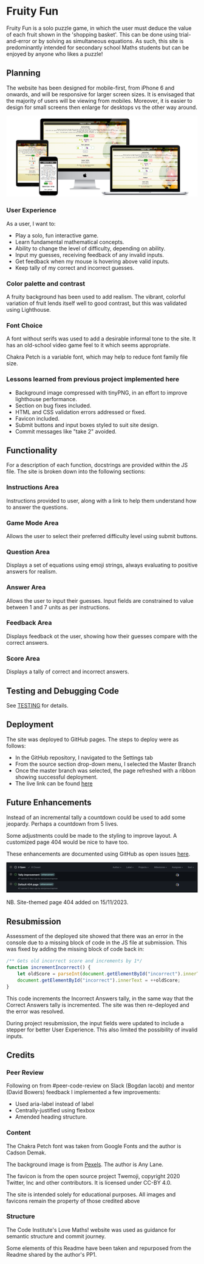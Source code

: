# Fruity Fun

Fruity Fun is a solo puzzle game, in which the user must deduce the value of each fruit shown in the 'shopping basket'. This can be done using trial-and-error or by solving as simultaneous equations. As such, this site is predominantly intended for secondary school Maths students but can be enjoyed by anyone who likes a puzzle!

## Planning

The website has been designed for mobile-first, from iPhone 6 and onwards, and will be responsive for larger screen sizes. It is envisaged that the majority of users will be viewing from mobiles. Moreover, it is easier to design for small screens then enlarge for desktops vs the other way around.

![device-response](docs/screenshots/device-response.png)

### User Experience

As a user, I want to:
- Play a solo, fun interactive game.
- Learn fundamental mathematical concepts.
- Ability to change the level of difficulty, depending on ability.
- Input my guesses, receiving feedback of any invalid inputs.
- Get feedback when my mouse is hovering above valid inputs.
- Keep tally of my correct and incorrect guesses.

### Color palette and contrast

A fruity background has been used to add realism. The vibrant, colorful variation of fruit lends itself well to good contrast, but this was validated using Lighthouse.

### Font Choice

A font without serifs was used to add a desirable informal tone to the site. It has an old-school video game feel to it which seems appropriate.

Chakra Petch is a variable font, which may help to reduce font family file size.

### Lessons learned from previous project implemented here

- Background image compressed with tinyPNG, in an effort to improve lighthouse performance.
- Section on bug fixes included.
- HTML and CSS validation errors addressed or fixed.
- Favicon included.
- Submit buttons and input boxes styled to suit site design.
- Commit messages like "take 2" avoided.

## Functionality

For a description of each function, docstrings are provided within the JS file. The site is broken down into the following sections:

### Instructions Area

Instructions provided to user, along with a link to help them understand how to answer the questions.

### Game Mode Area

Allows the user to select their preferred difficulty level using submit buttons.

### Question Area

Displays a set of equations using emoji strings, always evaluating to positive answers for realism.

### Answer Area

Allows the user to input their guesses. Input fields are constrained to value between 1 and 7 units as per instructions.

### Feedback Area

Displays feedback ot the user, showing how their guesses compare with the correct answers.

### Score Area

Displays a tally of correct and incorrect answers.

## Testing and Debugging Code

See [TESTING](TESTING.md) for details.

## Deployment

The site was deployed to GitHub pages. The steps to deploy were as follows:

- In the GitHub repository, I navigated to the Settings tab
- From the source section drop-down menu, I selected the Master Branch
- Once the master branch was selected, the page refreshed with a ribbon showing successful deployment.
- The live link can be found [here](<https://alanjameschapman.github.io/fruity-fun/>)

## Future Enhancements

Instead of an incremental tally a countdown could be used to add some jeopardy. Perhaps a countdown from 5 lives.

Some adjustments could be made to the styling to improve layout. A customized page 404 would be nice to have too.

These enhancements are documented using GitHub as open issues [here](https://github.com/alanjameschapman/fruity-fun/issues?q=is%3Aopen+is%3Aissue).

![issues-open](docs/testing/bugs/issues-open.png)

NB. Site-themed page 404 added on 15/11/2023.

## Resubmission

Assessment of the deployed site showed that there was an error in the console due to a missing block of code in the JS file at submission. This was fixed by adding the missing block of code back in:
    
```javascript
/** Gets old incorrect score and increments by 1*/
function incrementIncorrect() {
    let oldScore = parseInt(document.getElementById("incorrect").innerText);
    document.getElementById("incorrect").innerText = ++oldScore;
}
```

This code increments the Incorrect Answers tally, in the same way that the Correct Answers tally is incremented. The site was then re-deployed and the error was resolved.

During project resubmission, the input fields were updated to include a stepper for better User Experience. This also limited the possibility of invalid inputs.

## Credits

### Peer Review

Following on from #peer-code-review on Slack (Bogdan Iacob) and mentor (David Bowers) feedback I implemented a few improvements:

- Used aria-label instead of label
- Centrally-justified using flexbox
- Amended heading structure.

### Content

The Chakra Petch font was taken from Google Fonts and the author is Cadson Demak.

The background image is from [Pexels](https://www.pexels.com/). The author is Any Lane.

The favicon is from the open source project Twemoji, copyright 2020 Twitter, Inc and other contributors. It is licensed under CC-BY 4.0.

The site is intended solely for educational purposes. All images and favicons remain the property of those credited above

### Structure

The Code Institute's Love Maths! website was used as guidance for semantic structure and commit journey.

Some elements of this Readme have been taken and repurposed from the Readme shared by the author's PP1.
